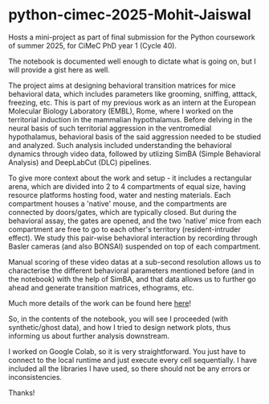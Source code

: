 # python-cimec-2025-Mohit-Jaiswal
Hosts a mini-project as part of final submission for the Python coursework of summer 2025, for CiMeC PhD year 1 (Cycle 40).

The notebook is documented well enough to dictate what is going on, but I will provide a gist here as well.

The project aims at designing behavioral transition matrices for mice behavioral data, which includes parameters like grooming, sniffing, atttack, freezing, etc. This is part of my previous work as an intern at the European Molecular Biology Laboratory (EMBL), Rome, where I worked on the territorial induction in the mammalian hypothalamus. Before delving in the neural basis of such territorial aggression in the ventromedial hypothalamus, behavioral basis of the said aggression needed to be studied and analyzed. Such analysis included understanding the behavioral dynamics through video data, followed by utlizing SimBA (Simple Behavioral Analysis) and DeepLabCut (DLC) pipelines.

To give more context about the work and setup - it includes a rectangular arena, which are divided into 2 to 4 compartments of equal size, having resource platforms hosting food, water and nesting materials. Each compartment houses a 'native' mouse, and the compartments are connected by doors/gates, which are typically closed. But during the behavioral assay, the gates are opened, and the two 'native' mice from each compartment are free to go to each other's territory (resident-intruder effect). We study this pair-wise behavioral interaction by recording through Basler cameras (and also BONSAI) suspended on top of each compartment.

Manual scoring of these video datas at a sub-second resolution allows us to characterise the different behavioral parameters mentioned before (and in the notebook) with the help of SimBA, and that data allows us to further go ahead and generate transition matrices, ethograms, etc.

Much more details of the work can be found here [here](https://www.nature.com/articles/s41598-024-75545-4)!

So, in the contents of the notebook, you will see I proceeded (with synthetic/ghost data), and how I tried to design network plots, thus informing us about further analysis downstream.

I worked on Google Colab, so it is very straightforward. You just have to connect to the local runtime and just execute every cell sequentially. I have included all the libraries I have used, so there should not be any errors or inconsistencies.

Thanks!
